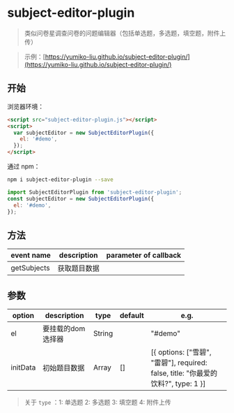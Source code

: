 # subject-editor-plugin

> 类似问卷星调查问卷的问题编辑器（包括单选题，多选题，填空题，附件上传）

> 示例：[https://yumiko-liu.github.io/subject-editor-plugin/](https://yumiko-liu.github.io/subject-editor-plugin/)

## 开始

浏览器环境：

```html
<script src="subject-editor-plugin.js"></script>
<script>
  var subjectEditor = new SubjectEditorPlugin({
    el: '#demo',
  });
</script>
```

通过 npm：

```bash
npm i subject-editor-plugin --save
```

```js
import SubjectEditorPlugin from 'subject-editor-plugin';
const subjectEditor = new SubjectEditorPlugin({
  el: '#demo',
});
```

## 方法

event name | description | parameter of callback
--- | --- | ---
getSubjects | 获取题目数据 | 

## 参数

option | description | type | default | e.g.
--- | --- | --- | --- | ---
el | 要挂载的dom选择器 | String | | "#demo"
initData | 初始题目数据 | Array | [] | [{ options: ["雪碧", "雷碧"], required: false, title: "你最爱的饮料?", type: 1 }]

> 关于 `type` ：1: 单选题  2: 多选题  3: 填空题  4: 附件上传 
